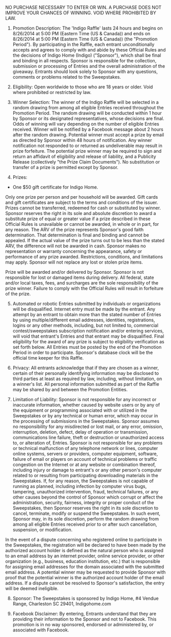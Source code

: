 NO PURCHASE NECESSARY TO ENTER OR WIN. A PURCHASE DOES NOT IMPROVE YOUR CHANCES OF WINNING. VOID WHERE PROHIBITED BY LAW.
 
 
1. Promotion Description: The 'Indigo Raffle' lasts 24 hours and begins on 8/26/2014 at 5:00 PM (Eastern Time (US & Canada)) and ends on 8/26/2014 at 5:00 PM (Eastern Time (US & Canada)) (the "Promotion Period"). By participating in the Raffle, each entrant unconditionally accepts and agrees to comply with and abide by these Official Rules and the decisions of Indigo Home (Indigo) ("Sponsor"), which shall be final and binding in all respects. Sponsor is responsible for the collection, submission or processing of Entries and the overall administration of the giveaway. Entrants should look solely to Sponsor with any questions, comments or problems related to the Sweepstakes.
 
 
2. Eligibility: Open worldwide to those who are 18 years or older. Void where prohibited or restricted by law.
 
 
3. Winner Selection: The winner of the Indigo Raffle will be selected in a random drawing from among all eligible Entries received throughout the Promotion Period. The random drawing will be conducted within 1 hour by Sponsor or its designated representatives, whose decisions are final. Odds of winning will vary depending on the number of eligible Entries received. Winner will be notified by a Facebook message about 2 hours after the random drawing. Potential winner must accept a prize by email as directed by Sponsor within 48 hours of notification. Any winner notification not responded to or returned as undeliverable may result in prize forfeiture. The potential prize winner may be required to sign and return an affidavit of eligibility and release of liability, and a Publicity Release (collectively "the Prize Claim Documents"). No substitution or transfer of a prize is permitted except by Sponsor.
 
 
4. Prizes:
- One $50 gift certificate for Indigo Home.
 
Only one prize per person and per household will be awarded. Gift cards and gift certificates are subject to the terms and conditions of the issuer. Prizes cannot be transferred, redeemed for cash or substituted by winner. Sponsor reserves the right in its sole and absolute discretion to award a substitute prize of equal or greater value if a prize described in these Official Rules is unavailable or cannot be awarded, in whole or in part, for any reason. The ARV of the prize represents Sponsor's good faith determination. That determination is final and binding and cannot be appealed. If the actual value of the prize turns out to be less than the stated ARV, the difference will not be awarded in cash. Sponsor makes no representation or warranty concerning the appearance, safety or performance of any prize awarded. Restrictions, conditions, and limitations may apply. Sponsor will not replace any lost or stolen prize items.
 
Prize will be awarded and/or delivered by Sponsor. Sponsor is not responsible for lost or damaged items during delivery. All federal, state and/or local taxes, fees, and surcharges are the sole responsibility of the prize winner. Failure to comply with the Official Rules will result in forfeiture of the prize.
 
 
5. Automated or robotic Entries submitted by individuals or organizations will be disqualified. Internet entry must be made by the entrant. Any attempt by an entrant to obtain more than the stated number of Entries by using multiple/different email addresses, identities, registrations, logins or any other methods, including, but not limited to, commercial contest/sweepstakes subscription notification and/or entering services, will void that entrant's Entries and that entrant may be disqualified. Final eligibility for the award of any prize is subject to eligibility verification as set forth below. All Entries must be posted by the end of the Promotion Period in order to participate. Sponsor's database clock will be the official time keeper for this Raffle.
 
 
6. Privacy: All entrants acknowledge that if they are chosen as a winner, certain of their personally identifying information may be disclosed to third parties at least as required by law, including, without limitation, on a winner's list. All personal information submitted as part of the Raffle may be shared by and between the Promotion Entities.
 
 
7. Limitation of Liability: Sponsor is not responsible for any incorrect or inaccurate information, whether caused by website users or by any of the equipment or programming associated with or utilized in the Sweepstakes or by any technical or human error, which may occur in the processing of submissions in the Sweepstakes. Sponsor assumes no responsibility for any misdirected or lost mail, or any error, omission, interruption, deletion, defect, delay of operation or transmission, communications line failure, theft or destruction or unauthorized access to, or alteration of, Entries. Sponsor is not responsible for any problems or technical malfunction of any telephone network or lines, computer online systems, servers or providers, computer equipment, software, failure of email or players on account of technical problems or traffic congestion on the Internet or at any website or combination thereof, including injury or damage to entrant's or any other person's computer related to or resulting from participating downloading materials in the Sweepstakes. If, for any reason, the Sweepstakes is not capable of running as planned, including infection by computer virus bugs, tampering, unauthorized intervention, fraud, technical failures, or any other causes beyond the control of Sponsor which corrupt or affect the administration, security, fairness, integrity or proper conduct of the Sweepstakes, then Sponsor reserves the right in its sole discretion to cancel, terminate, modify or suspend the Sweepstakes. In such event, Sponsor may, in its sole discretion, perform the random drawing from among all eligible Entries received prior to or after such cancellation, suspension, or modification.
 
In the event of a dispute concerning who registered online to participate in the Sweepstakes, the registration will be declared to have been made by the authorized account holder is defined as the natural person who is assigned to an email address by an internet provider, online service provider, or other organization (e.g., business, education institution, etc.) that is responsible for assigning email addresses for the domain associated with the submitted email address. A potential winner may be requested to provide Sponsor with proof that the potential winner is the authorized account holder of the email address. If a dispute cannot be resolved to Sponsor's satisfaction, the entry will be deemed ineligible.
 
 
8. Sponsor: The Sweepstakes is sponsored by Indigo Home, #4 Vendue Range, Charleston SC 29401, Indigohome.com
 
 
 
9. Facebook Disclaimer: By entering, Entrants understand that they are providing their information to the Sponsor and not to Facebook. This promotion is in no way sponsored, endorsed or administered by, or associated with Facebook.

